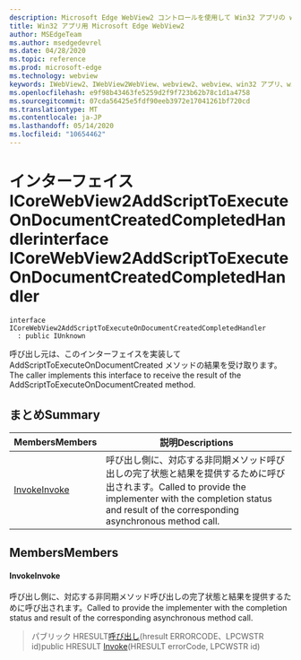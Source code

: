 ```yaml
---
description: Microsoft Edge WebView2 コントロールを使用して Win32 アプリの web コンテンツをホストする
title: Win32 アプリ用 Microsoft Edge WebView2
author: MSEdgeTeam
ms.author: msedgedevrel
ms.date: 04/28/2020
ms.topic: reference
ms.prod: microsoft-edge
ms.technology: webview
keywords: IWebView2、IWebView2WebView、webview2、webview、win32 アプリ、win32、edge、ICoreWebView2、ICoreWebView2Controller、browser control、edge html
ms.openlocfilehash: e9f98b43463fe5259d2f9f723b62b78c1d1a4758
ms.sourcegitcommit: 07cda56425e5fdf90eeb3972e17041261bf720cd
ms.translationtype: MT
ms.contentlocale: ja-JP
ms.lasthandoff: 05/14/2020
ms.locfileid: "10654462"
---
```

# <span data-ttu-id="1bea4-104">インターフェイス ICoreWebView2AddScriptToExecuteOnDocumentCreatedCompletedHandler</span><span class="sxs-lookup"><span data-stu-id="1bea4-104">interface ICoreWebView2AddScriptToExecuteOnDocumentCreatedCompletedHandler</span></span> 

```
interface ICoreWebView2AddScriptToExecuteOnDocumentCreatedCompletedHandler
  : public IUnknown
```

<span data-ttu-id="1bea4-105">呼び出し元は、このインターフェイスを実装して AddScriptToExecuteOnDocumentCreated メソッドの結果を受け取ります。</span><span class="sxs-lookup"><span data-stu-id="1bea4-105">The caller implements this interface to receive the result of the AddScriptToExecuteOnDocumentCreated method.</span></span>

## <span data-ttu-id="1bea4-106">まとめ</span><span class="sxs-lookup"><span data-stu-id="1bea4-106">Summary</span></span>

 <span data-ttu-id="1bea4-107">Members</span><span class="sxs-lookup"><span data-stu-id="1bea4-107">Members</span></span>                        | <span data-ttu-id="1bea4-108">説明</span><span class="sxs-lookup"><span data-stu-id="1bea4-108">Descriptions</span></span>
--------------------------------|---------------------------------------------
[<span data-ttu-id="1bea4-109">Invoke</span><span class="sxs-lookup"><span data-stu-id="1bea4-109">Invoke</span></span>](#invoke) | <span data-ttu-id="1bea4-110">呼び出し側に、対応する非同期メソッド呼び出しの完了状態と結果を提供するために呼び出されます。</span><span class="sxs-lookup"><span data-stu-id="1bea4-110">Called to provide the implementer with the completion status and result of the corresponding asynchronous method call.</span></span>

## <span data-ttu-id="1bea4-111">Members</span><span class="sxs-lookup"><span data-stu-id="1bea4-111">Members</span></span>

#### <span data-ttu-id="1bea4-112">Invoke</span><span class="sxs-lookup"><span data-stu-id="1bea4-112">Invoke</span></span> 

<span data-ttu-id="1bea4-113">呼び出し側に、対応する非同期メソッド呼び出しの完了状態と結果を提供するために呼び出されます。</span><span class="sxs-lookup"><span data-stu-id="1bea4-113">Called to provide the implementer with the completion status and result of the corresponding asynchronous method call.</span></span>

> <span data-ttu-id="1bea4-114">パブリック HRESULT[呼び出し](#invoke)(hresult ERRORCODE、LPCWSTR id)</span><span class="sxs-lookup"><span data-stu-id="1bea4-114">public HRESULT [Invoke](#invoke)(HRESULT errorCode, LPCWSTR id)</span></span>

